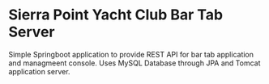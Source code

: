 Sierra Point Yacht Club Bar Tab Server
======================================

Simple Springboot application to provide REST API for bar tab application and managmeent console.
Uses MySQL Database through JPA and Tomcat application server.

